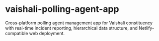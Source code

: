 # vaishali-polling-agent-app
Cross-platform polling agent management app for Vaishali constituency with real-time incident reporting, hierarchical data structure, and Netlify-compatible web deployment.
